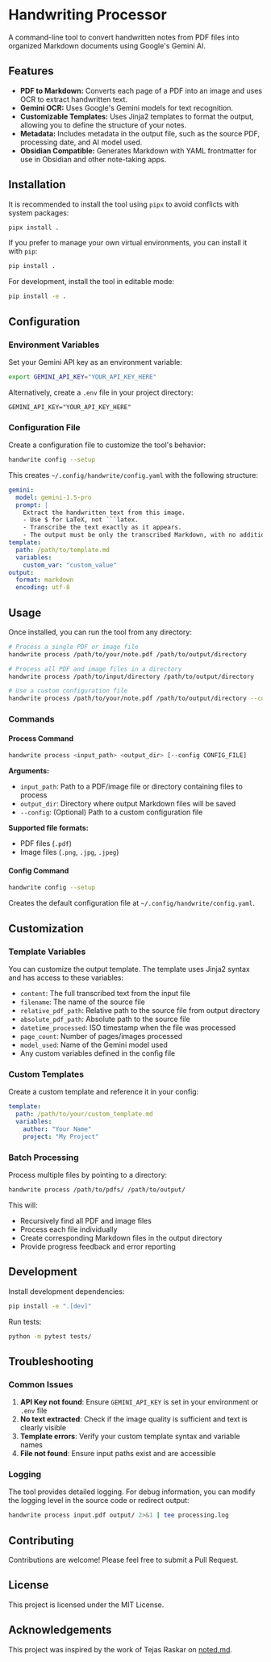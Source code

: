 # Handwriting Processor

A command-line tool to convert handwritten notes from PDF files into organized Markdown documents using Google's Gemini AI.

## Features

- **PDF to Markdown:** Converts each page of a PDF into an image and uses OCR to extract handwritten text.
- **Gemini OCR:** Uses Google's Gemini models for text recognition.
- **Customizable Templates:** Uses Jinja2 templates to format the output, allowing you to define the structure of your notes.
- **Metadata:** Includes metadata in the output file, such as the source PDF, processing date, and AI model used.
- **Obsidian Compatible:** Generates Markdown with YAML frontmatter for use in Obsidian and other note-taking apps.

## Installation

It is recommended to install the tool using `pipx` to avoid conflicts with system packages:

```bash
pipx install .
```

If you prefer to manage your own virtual environments, you can install it with `pip`:

```bash
pip install .
```

For development, install the tool in editable mode:

```bash
pip install -e .
```

## Configuration

### Environment Variables

Set your Gemini API key as an environment variable:

```bash
export GEMINI_API_KEY="YOUR_API_KEY_HERE"
```

Alternatively, create a `.env` file in your project directory:

```
GEMINI_API_KEY="YOUR_API_KEY_HERE"
```

### Configuration File

Create a configuration file to customize the tool's behavior:

```bash
handwrite config --setup
```

This creates `~/.config/handwrite/config.yaml` with the following structure:

```yaml
gemini:
  model: gemini-1.5-pro
  prompt: |
    Extract the handwritten text from this image.
    - Use $ for LaTeX, not ```latex.
    - Transcribe the text exactly as it appears.
    - The output must be only the transcribed Markdown, with no additional commentary.
template:
  path: /path/to/template.md
  variables:
    custom_var: "custom_value"
output:
  format: markdown
  encoding: utf-8
```

## Usage

Once installed, you can run the tool from any directory:

```bash
# Process a single PDF or image file
handwrite process /path/to/your/note.pdf /path/to/output/directory

# Process all PDF and image files in a directory
handwrite process /path/to/input/directory /path/to/output/directory

# Use a custom configuration file
handwrite process /path/to/your/note.pdf /path/to/output/directory --config /path/to/config.yaml
```

### Commands

#### Process Command

```bash
handwrite process <input_path> <output_dir> [--config CONFIG_FILE]
```

**Arguments:**
-   `input_path`: Path to a PDF/image file or directory containing files to process
-   `output_dir`: Directory where output Markdown files will be saved
-   `--config`: (Optional) Path to a custom configuration file

**Supported file formats:**
- PDF files (`.pdf`)
- Image files (`.png`, `.jpg`, `.jpeg`)

#### Config Command

```bash
handwrite config --setup
```

Creates the default configuration file at `~/.config/handwrite/config.yaml`.

## Customization

### Template Variables

You can customize the output template. The template uses Jinja2 syntax and has access to these variables:

-   `content`: The full transcribed text from the input file
-   `filename`: The name of the source file
-   `relative_pdf_path`: Relative path to the source file from output directory
-   `absolute_pdf_path`: Absolute path to the source file
-   `datetime_processed`: ISO timestamp when the file was processed
-   `page_count`: Number of pages/images processed
-   `model_used`: Name of the Gemini model used
-   Any custom variables defined in the config file

### Custom Templates

Create a custom template and reference it in your config:

```yaml
template:
  path: /path/to/your/custom_template.md
  variables:
    author: "Your Name"
    project: "My Project"
```

### Batch Processing

Process multiple files by pointing to a directory:

```bash
handwrite process /path/to/pdfs/ /path/to/output/
```

This will:
- Recursively find all PDF and image files
- Process each file individually
- Create corresponding Markdown files in the output directory
- Provide progress feedback and error reporting

## Development

Install development dependencies:

```bash
pip install -e ".[dev]"
```

Run tests:

```bash
python -m pytest tests/
```

## Troubleshooting

### Common Issues

1. **API Key not found**: Ensure `GEMINI_API_KEY` is set in your environment or `.env` file
2. **No text extracted**: Check if the image quality is sufficient and text is clearly visible
3. **Template errors**: Verify your custom template syntax and variable names
4. **File not found**: Ensure input paths exist and are accessible

### Logging

The tool provides detailed logging. For debug information, you can modify the logging level in the source code or redirect output:

```bash
handwrite process input.pdf output/ 2>&1 | tee processing.log
```

## Contributing

Contributions are welcome! Please feel free to submit a Pull Request.

## License

This project is licensed under the MIT License.

## Acknowledgements

This project was inspired by the work of Tejas Raskar on [noted.md](https://github.com/tejas-raskar/noted.md).
